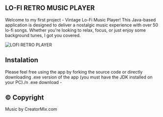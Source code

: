## LO-FI RETRO MUSIC PLAYER

Welcome to my first project - Vintage Lo-Fi Music Player! This Java-based application is designed to deliver a nostalgic music experience with over 50 lo-fi songs. Whether you're looking to relax, focus, or just enjoy some background tunes, I got you covered.

![LOFI RETRO PLAYER](https://github.com/Spike2606/LO-FI-Music-Player/assets/169406407/01b35ec5-7818-4e12-b557-96389baf6316)

## Instalation

Please feel free using the app by forking the source code or directly downloading .exe version of the app (you must have the JDK installed on your PC)./n
.exe download - 

## © Copyright

Music by CreatorMix.com

